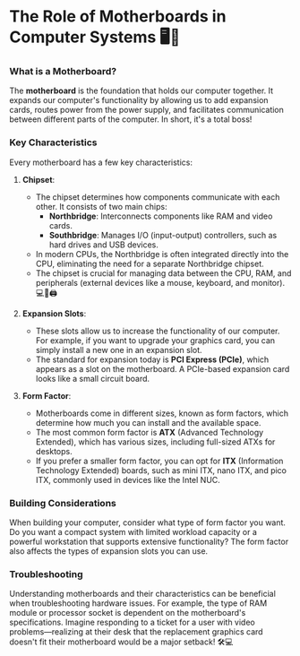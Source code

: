 # The Role of Motherboards in Computer Systems 🖥️🔌

### What is a Motherboard?
The **motherboard** is the foundation that holds our computer together. It expands our computer's functionality by allowing us to add expansion cards, routes power from the power supply, and facilitates communication between different parts of the computer. In short, it's a total boss! 

### Key Characteristics
Every motherboard has a few key characteristics:

1. **Chipset**: 
   - The chipset determines how components communicate with each other. It consists of two main chips:
     - **Northbridge**: Interconnects components like RAM and video cards.
     - **Southbridge**: Manages I/O (input-output) controllers, such as hard drives and USB devices.
   - In modern CPUs, the Northbridge is often integrated directly into the CPU, eliminating the need for a separate Northbridge chipset.
   - The chipset is crucial for managing data between the CPU, RAM, and peripherals (external devices like a mouse, keyboard, and monitor). 💻🔌🖨️

2. **Expansion Slots**: 
   - These slots allow us to increase the functionality of our computer. For example, if you want to upgrade your graphics card, you can simply install a new one in an expansion slot.
   - The standard for expansion today is **PCI Express (PCIe)**, which appears as a slot on the motherboard. A PCIe-based expansion card looks like a small circuit board.

3. **Form Factor**: 
   - Motherboards come in different sizes, known as form factors, which determine how much you can install and the available space.
   - The most common form factor is **ATX** (Advanced Technology Extended), which has various sizes, including full-sized ATXs for desktops.
   - If you prefer a smaller form factor, you can opt for **ITX** (Information Technology Extended) boards, such as mini ITX, nano ITX, and pico ITX, commonly used in devices like the Intel NUC.

### Building Considerations
When building your computer, consider what type of form factor you want. Do you want a compact system with limited workload capacity or a powerful workstation that supports extensive functionality? The form factor also affects the types of expansion slots you can use.

### Troubleshooting
Understanding motherboards and their characteristics can be beneficial when troubleshooting hardware issues. For example, the type of RAM module or processor socket is dependent on the motherboard's specifications. Imagine responding to a ticket for a user with video problems—realizing at their desk that the replacement graphics card doesn't fit their motherboard would be a major setback! 🛠️💻

